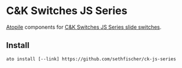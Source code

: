 # C&K Switches JS Series

[Atopile](https://atopile.io/) components for
[C&K Switches JS Series slide switches](https://www.ckswitches.com/products/switches/product-details/Slide/JS/).


## Install

```
ato install [--link] https://github.com/sethfischer/ck-js-series
```
